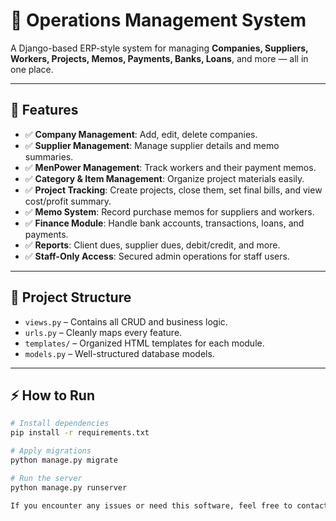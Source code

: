 # 📘 Operations Management System

A Django-based ERP-style system for managing **Companies, Suppliers, Workers, Projects, Memos, Payments, Banks, Loans**, and more — all in one place.

---

## 🚀 Features

- ✅ **Company Management**: Add, edit, delete companies.
- ✅ **Supplier Management**: Manage supplier details and memo summaries.
- ✅ **MenPower Management**: Track workers and their payment memos.
- ✅ **Category & Item Management**: Organize project materials easily.
- ✅ **Project Tracking**: Create projects, close them, set final bills, and view cost/profit summary.
- ✅ **Memo System**: Record purchase memos for suppliers and workers.
- ✅ **Finance Module**: Handle bank accounts, transactions, loans, and payments.
- ✅ **Reports**: Client dues, supplier dues, debit/credit, and more.
- ✅ **Staff-Only Access**: Secured admin operations for staff users.

---

## 📂 Project Structure

- `views.py` – Contains all CRUD and business logic.
- `urls.py` – Cleanly maps every feature.
- `templates/` – Organized HTML templates for each module.
- `models.py` – Well-structured database models.

---

## ⚡ How to Run

```bash
# Install dependencies
pip install -r requirements.txt

# Apply migrations
python manage.py migrate

# Run the server
python manage.py runserver

If you encounter any issues or need this software, feel free to contact me on WhatsApp at +8801622151055.
